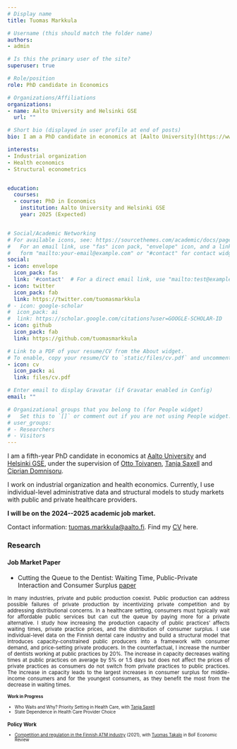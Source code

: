```yaml
---
# Display name
title: Tuomas Markkula

# Username (this should match the folder name)
authors: 
- admin

# Is this the primary user of the site?
superuser: true

# Role/position
role: PhD candidate in Economics

# Organizations/Affiliations
organizations:
- name: Aalto University and Helsinki GSE
  url: ""

# Short bio (displayed in user profile at end of posts)
bio: I am a PhD candidate in economics at [Aalto University](https://www.aalto.fi/en/department-of-economics) and [Helsinki GSE](https://www.helsinkigse.fi/). I work on industrial organization and health economics. I will be on the 2024--2025 academic job market.

interests:
- Industrial organization
- Health economics
- Structural econometrics


education:
  courses:
  - course: PhD in Economics
    institution: Aalto University and Helsinki GSE
    year: 2025 (Expected)


# Social/Academic Networking
# For available icons, see: https://sourcethemes.com/academic/docs/page-builder/#icons
#   For an email link, use "fas" icon pack, "envelope" icon, and a link in the
#   form "mailto:your-email@example.com" or "#contact" for contact widget.
social:
- icon: envelope
  icon_pack: fas
  link: '#contact'  # For a direct email link, use "mailto:test@example.org".
- icon: twitter
  icon_pack: fab
  link: https://twitter.com/tuomasmarkkula
# - icon: google-scholar
#  icon_pack: ai
#  link: https://scholar.google.com/citations?user=GOOGLE-SCHOLAR-ID
- icon: github
  icon_pack: fab
  link: https://github.com/tuomasmarkkula

# Link to a PDF of your resume/CV from the About widget.
# To enable, copy your resume/CV to `static/files/cv.pdf` and uncomment the lines below.
- icon: cv
  icon_pack: ai
  link: files/cv.pdf

# Enter email to display Gravatar (if Gravatar enabled in Config)
email: ""

# Organizational groups that you belong to (for People widget)
#   Set this to `[]` or comment out if you are not using People widget.
# user_groups:
# - Researchers
# - Visitors
---
```


I am a fifth-year PhD candidate in economics at [Aalto University](https://www.aalto.fi/en/department-of-economics) and [Helsinki GSE](https://www.helsinkigse.fi/), under the supervision of [Otto Toivanen](https://www.aalto-econ.fi/toivanen/), [Tanja Saxell](https://sites.google.com/site/tsaxell/) and [Ciprian Domnisoru](https://www.cipriandomnisoru.net/). 

I work on industrial organization and health economics. Currently, I use individual-level administrative data and structural models to study markets with public and private healthcare providers. 

**I will be on the 2024--2025 academic job market.**

Contact information: tuomas.markkula@aalto.fi. Find my [CV](https://tuomasmarkkula.github.io/files/cv.pdf) here.

### Research

#### Job Market Paper
- Cutting the Queue to the Dentist: Waiting Time, Public-Private Interaction and Consumer Surplus [paper](https://tuomasmarkkula.github.io/files/markkula_JMP.pdf)

<div style="text-align: justify"> 
<small>In many industries, private and public production coexist. Public production can address possible failures of private production by incentivizing private competition and by addressing distributional concerns. In a healthcare setting, consumers must typically wait for affordable public services but can cut the queue by paying more for a private alternative. I study how increasing the production capacity of public practices’ affects waiting times, private practice prices, and the distribution of consumer surplus. I use individual-level data on the Finnish dental care industry and build a structural model that introduces capacity-constrained public producers into a framework with consumer demand, and price-setting private producers. In the counterfactual, I increase the number of dentists working at public practices by 20%. The increase in capacity decreases waiting times at public practices on average by 5% or 1.5 days but does not affect the prices of private practices as consumers do not switch from private practices to public practices. The increase in capacity leads to the largest increases in consumer surplus for middle-income consumers and for the youngest consumers, as they benefit the most from the decrease in waiting times.<small/> </div>

#### Work in Progress
- Who Waits and Why? Priority Setting in Health Care, with [Tanja Saxell](https://sites.google.com/site/tsaxell/)
- State Dependence in Health Care Provider Choice

### Policy Work
- [Competition and regulation in the Finnish ATM industry](https://publications.bof.fi/handle/10024/43595) (2021), with [Tuomas Takalo](https://sites.google.com/site/tuomastakalo/short-bio?authuser=0) in BoF Economic Review

